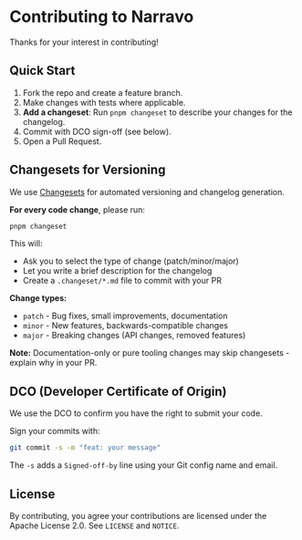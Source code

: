 <!-- SPDX-License-Identifier: Apache-2.0 -->
# Contributing to Narravo

Thanks for your interest in contributing!

## Quick Start
1. Fork the repo and create a feature branch.
2. Make changes with tests where applicable.
3. **Add a changeset**: Run `pnpm changeset` to describe your changes for the changelog.
4. Commit with DCO sign-off (see below).
5. Open a Pull Request.

## Changesets for Versioning

We use [Changesets](https://github.com/changesets/changesets) for automated versioning and changelog generation.

**For every code change**, please run:
```bash
pnpm changeset
```

This will:
- Ask you to select the type of change (patch/minor/major) 
- Let you write a brief description for the changelog
- Create a `.changeset/*.md` file to commit with your PR

**Change types:**
- `patch` - Bug fixes, small improvements, documentation
- `minor` - New features, backwards-compatible changes
- `major` - Breaking changes (API changes, removed features)

**Note:** Documentation-only or pure tooling changes may skip changesets - explain why in your PR.

## DCO (Developer Certificate of Origin)
We use the DCO to confirm you have the right to submit your code.

Sign your commits with:

```bash
git commit -s -m "feat: your message"
```

The `-s` adds a `Signed-off-by` line using your Git config name and email.

## License
By contributing, you agree your contributions are licensed under the Apache License 2.0. See `LICENSE` and `NOTICE`.

